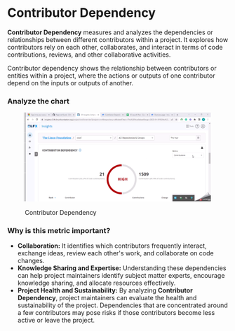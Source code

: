 # Contributor Dependency

**Contributor Dependency** measures and analyzes the dependencies or relationships between different contributors within a project. It explores how contributors rely on each other, collaborates, and interact in terms of code contributions, reviews, and other collaborative activities.

Contributor dependency shows the relationship between contributors or entities within a project, where the actions or outputs of one contributor depend on the inputs or outputs of another.

### Analyze the chart

<figure><img src="../../../.gitbook/assets/2023-06-24_17h50_48.gif" alt=""><figcaption><p>Contributor Dependency</p></figcaption></figure>

### Why is this metric important?

* **Collaboration:** It identifies which contributors frequently interact, exchange ideas, review each other's work, and collaborate on code changes.
* **Knowledge Sharing and Expertise:** Understanding these dependencies can help project maintainers identify subject matter experts, encourage knowledge sharing, and allocate resources effectively.
* **Project Health and Sustainability:** By analyzing **Contributor Dependency**, project maintainers can evaluate the health and sustainability of the project. Dependencies that are concentrated around a few contributors may pose risks if those contributors become less active or leave the project.

###


